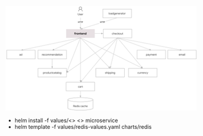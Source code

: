 ![img.png](img.png)
- helm install -f values/<<values-file>> <<nameOfHELMDeploy>> microservice
- helm template -f values/redis-values.yaml charts/redis
